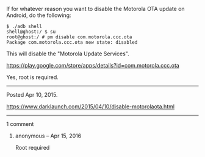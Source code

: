 If for whatever reason you want to disable the Motorola OTA update on Android, do the following:

```
$ ./adb shell
shell@ghost:/ $ su
root@ghost:/ # pm disable com.motorola.ccc.ota
Package com.motorola.ccc.ota new state: disabled
```

This will disable the "Motorola Update Services".

https://play.google.com/store/apps/details?id=com.motorola.ccc.ota

Yes, root is required.

---

Posted Apr 10, 2015.

https://www.darklaunch.com/2015/04/10/disable-motorolaota.html

---

1 comment

<ol><li><div>

anonymous &ndash; Apr 15, 2016<div>

Root required

</div></div></li></ol>